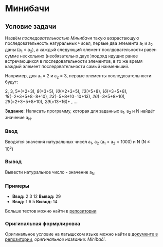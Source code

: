 # Минибачи

## Условие задачи
Назвём *последовательностью Минибачи* такую возрастающую последовательность натуральных чисел, первые два элемента a<sub>1</sub> и a<sub>2</sub> даны (a<sub>1</sub> < a<sub>2</sub>),
а каждый следующий элемент послдовательности равен сумме нескольких (необязательно даух )подряд идущих ранее встречающихся в последовательности элементов, в то же время каждый элемент последовательности самый наименьший.

Например, для a<sub>1</sub> = 2 и a<sub>2</sub> = 3, первые элементы последовательности будут:

2, 3, 5*(=2+3)*, 8*(=3+5)*, 10*(=2+3+5)*, 13*(=5+8)*, 16*(=3+5+8)*, 18*(=2+3+5+8=8+10)*, 23*(=5+8+10=10+13)*, 26*(=3+5+8+10)*, 28*(=2+3+5+8+10)*, 29*(=13+16)* , ...

**Задание**: Написать программу, которая для заданных a<sub>1</sub>, a<sub>2</sub> и N найдёт значение a<sub>N</sub>. 

### Ввод
Вводятся значения натуральных чисел a<sub>1</sub>, a<sub>2</sub> (a<sub>1</sub> < a<sub>2</sub> < 1000) и N (N ≤ 10<sup>5</sup>)

### Вывод
Вывести натуральное число - значение a<sub>N</sub>

### Примеры
- **Ввод:** 2 3 12	**Вывод:** 29
- **Ввод:** 1 6 5	**Вывод:** 14

Больше тестов можно найти в [репозитории](/tests)

### Оригинальная формулировка
Оригинальное условие на латышском языке можно найти в [документе в репозитории](docs/2018_3_d1_uzd.pdf), *оригинальное название: Minibači*.
